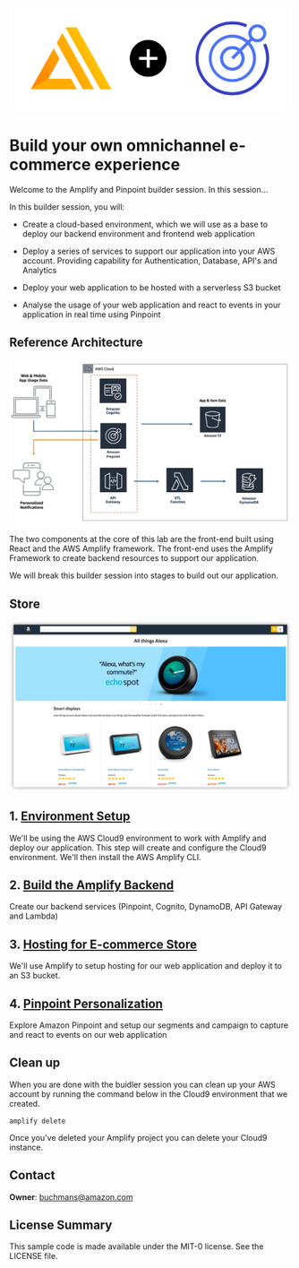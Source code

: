 ![logo](.images/amplify-plus-pinpoint.png)

# Build your own omnichannel e-commerce experience

Welcome to the Amplify and Pinpoint builder session.  In this session...

In this builder session, you will:

- Create a cloud-based environment, which we will use as a base to deploy our backend environment and frontend web application

- Deploy a series of services to support our application into your AWS account.  Providing capability for Authentication, Database, API's and Analytics

- Deploy your web application to be hosted with a serverless S3 bucket

- Analyse the usage of your web application and react to events in your application in real time using Pinpoint

## Reference Architecture
![architecture](.images/architecture.png)

The two components at the core of this lab are the front-end built using React and the AWS Amplify framework.  The front-end uses the Amplify Framework to create backend resources to support our application.

We will break this builder session into stages to build out our application.

## Store
![store](.images/store-demo.png)

## 1. [Environment Setup](documentation/setup/)
We'll be using the AWS Cloud9 environment to work with Amplify and deploy our application.  This step will create and configure the Cloud9 environment.  We'll then install the AWS Amplify CLI.

## 2. [Build the Amplify Backend](documentation/backend/)
Create our backend services (Pinpoint, Cognito, DynamoDB, API Gateway and Lambda)

## 3. [Hosting for E-commerce Store](documentation/hosting/)
We'll use Amplify to setup hosting for our web application and deploy it to an S3 bucket.

## 4. [Pinpoint Personalization](documentation/pinpoint/)
Explore Amazon Pinpoint and setup our segments and campaign to capture and react to events on our web application

<!-- ## [Homework: Integrate Personalize for Recommendations](documentation/personalize)
If you have extra time lets explore how we can integrate Amazon Personalize to provide predicitve user engagement -->

## Clean up
When you are done with the buidler session you can clean up your AWS account by running the command below in the Cloud9 environment that we created.

```Shell
amplify delete
```

Once you've deleted your Amplify project you can delete your Cloud9 instance.

## Contact

**Owner**: buchmans@amazon.com

## License Summary

This sample code is made available under the MIT-0 license. See the LICENSE file.